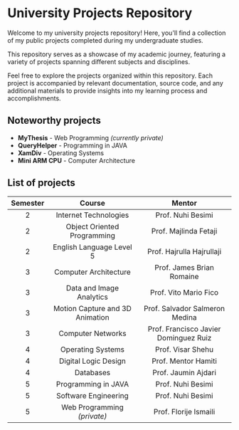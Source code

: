 # University Projects Repository

Welcome to my university projects repository! Here, you'll find a collection of my public projects completed during my
undergraduate studies.

This repository serves as a showcase of my academic journey, featuring a variety of projects spanning different subjects
and disciplines.

Feel free to explore the projects organized within this repository. Each project is accompanied by relevant
documentation, source code, and any additional materials to provide insights into my learning process and
accomplishments.

## Noteworthy projects

- **MyThesis** - Web Programming _(currently private)_ <br>
- **QueryHelper** - Programming in JAVA <br>
- **XamDiv** - Operating Systems <br>
- **Mini ARM CPU** - Computer Architecture <br>

## List of projects

| Semester |             Course              |                Mentor                 |
|:--------:|:-------------------------------:|:-------------------------------------:|
|    2     |      Internet Technologies      |           Prof. Nuhi Besimi           |
|    2     |   Object Oriented Programming   |         Prof. Majlinda Fetaji         |
|    2     |    English Language Level 5     |       Prof. Hajrulla Hajrullaji       |
|    3     |      Computer Architecture      |       Prof. James Brian Romaine       |
|    3     |    Data and Image Analytics     |         Prof. Vito Mario Fico         |
|    3     | Motion Capture and 3D Animation |    Prof. Salvador Salmeron Medina     |
|    3     |        Computer Networks        | Prof. Francisco Javier Dominguez Ruiz |
|    4     |        Operating Systems        |           Prof. Visar Shehu           |
|    4     |      Digital Logic Design       |          Prof. Mentor Hamiti          |
|    4     |            Databases            |          Prof. Jaumin Ajdari          |
|    5     |       Programming in JAVA       |           Prof. Nuhi Besimi           |
|    5     |      Software Engineering       |           Prof. Nuhi Besimi           |
|    5     |   Web Programming _(private)_   |         Prof. Florije Ismaili         |
